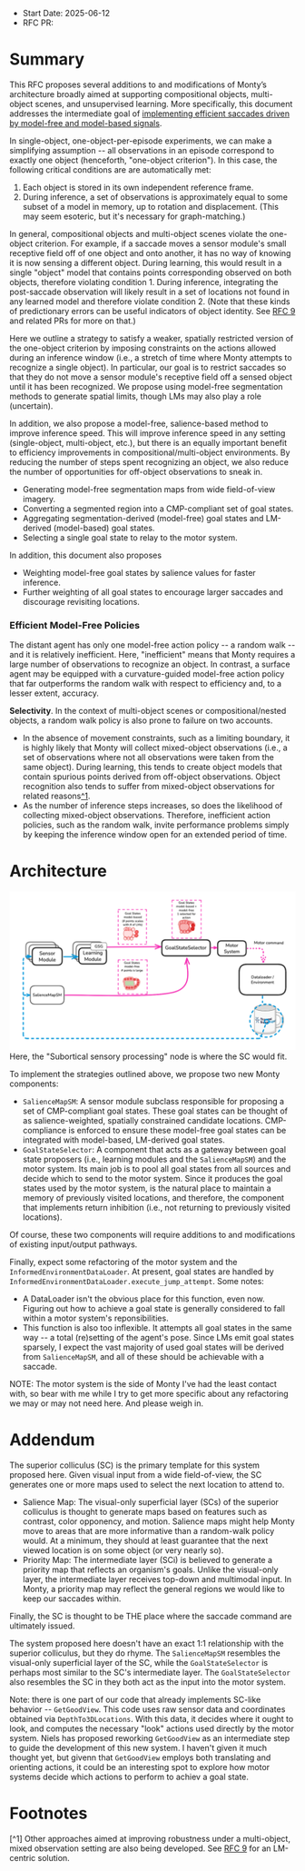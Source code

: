 - Start Date: 2025-06-12
- RFC PR: 

# Summary
This RFC proposes several additions to and modifications of Monty’s architecture broadly aimed at supporting compositional objects, multi-object scenes, and unsupervised learning. More specifically, this document addresses the intermediate goal of [implementing efficient saccades driven by model-free and model-based signals](https://thousandbrainsproject.readme.io/docs/implement-efficient-saccades-driven-by-model-free-and-model-based-signals).

In single-object, one-object-per-episode experiments, we can make a simplifying assumption -- all observations in an episode correspond to exactly one object (henceforth, "one-object criterion"). In this case, the following critical conditions are are automatically met:
  1. Each object is stored in its own independent reference frame.
  2. During inference, a set of observations is approximately equal to some subset of a model in memory, up to rotation and displacement. (This may seem esoteric, but it's necessary for graph-matching.)

In general, compositional objects and multi-object scenes violate the one-object criterion. For example, if a saccade moves a sensor module's small receptive field off of one object and onto another, it has no way of knowing it is now sensing a different object. During learning, this would result in a single "object" model that contains points corresponding observed on both objects, therefore violating condition 1. During inference, integrating the post-saccade observation will likely result in a set of locations not found in any learned model and therefore violate condition 2. (Note that these kinds of predictionary errors can be useful indicators of object identity. See [RFC 9](https://github.com/thousandbrainsproject/tbp.monty/pull/196) and related PRs for more on that.)

Here we outline a strategy to satisfy a weaker, spatially restricted version of the one-object criterion by imposing constraints on the actions allowed during an inference window (i.e., a stretch of time where Monty attempts to recognize a single object). In particular, our goal is to restrict saccades so that they do not move a sensor module's receptive field off a sensed object until it has been recognized. We propose using model-free segmentation methods to generate spatial limits, though LMs may also play a role (uncertain).

In addition, we also propose a model-free, salience-based method to improve inference speed. This will improve inference speed in any setting (single-object, multi-object, etc.), but there is an equally important benefit to efficiency improvements in compositional/multi-object environments. By reducing the number of steps spent recognizing an object, we also reduce the number of opportunities for off-object observations to sneak in.


 - Generating model-free segmentation maps from wide field-of-view imagery.
 - Converting a segmented region into a CMP-compliant set of goal states.
 - Aggregating segmentation-derived (model-free) goal states and LM-derived (model-based) goal states.
 - Selecting a single goal state to relay to the motor system.
 
In addition, this document also proposes 
  - Weighting model-free goal states by salience values for faster inference.
  - Further weighting of all goal states to encourage larger saccades and discourage revisiting locations.
  

### Efficient Model-Free Policies

The distant agent has only one model-free action policy -- a random walk -- and it is relatively inefficient. Here, "inefficient" means that Monty requires a large number of observations to recognize an object. In contrast, a surface agent may be equipped with a curvature-guided model-free action policy that far outperforms the random walk with respect to efficiency and, to a lesser extent, accuracy.

**Selectivity**. 
In the context of multi-object scenes or compositional/nested objects, a random walk policy is also prone to failure on two accounts.
   - In the absence of movement constraints, such as a limiting boundary, it is highly likely that Monty will collect mixed-object observations (i.e., a set of observations where not all observations were taken from the same object). During learning, this tends to create object models that contain spurious points derived from off-object observations. Object recognition also tends to suffer from mixed-object observations for related reasons[^1](#footnote_1).
   - As the number of inference steps increases, so does the likelihood of collecting mixed-object observations. Therefore, inefficient action policies, such as the random walk, invite performance problems simply by keeping the inference window open for an extended period of time.
   

# Architecture

![Information Flow](salience_maps/flow.png)
Here, the "Subortical sensory processing" node is where the SC would fit.

To implement the strategies outlined above, we propose two new Monty components:
 - `SalienceMapSM`: A sensor module subclass responsible for proposing a set of CMP-compliant goal states. These goal states can be thought of as salience-weighted, spatially constrained candidate locations. CMP-compliance is enforced to ensure these model-free goal states can be integrated with model-based, LM-derived goal states.
 - `GoalStateSelector`: A component that acts as a gateway between goal state proposers (i.e., learning modules and the `SalienceMapSM`) and the motor system. Its main job is to pool all goal states from all sources and decide which to send to the motor system. Since it produces the goal states used by the motor system, is the natural place to maintain a memory of previously visited locations, and therefore, the component that implements return inhibition (i.e., not returning to previously visited locations). 
 
Of course, these two components will require additions to and modifications of existing input/output pathways.

Finally, expect some refactoring of the motor system and the `InformedEnvironmentDataLoader`. At present, goal states are handled by `InformedEnvironmentDataLoader.execute_jump_attempt`. Some notes:
  - A DataLoader isn't the obvious place for this function, even now. Figuring out how to achieve a goal state is generally considered to fall within a motor system's reponsibilities.
  - This function is also too inflexible. It attempts all goal states in the same way -- a total (re)setting of the agent's pose. Since LMs emit goal states sparsely, I expect the vast majority of used goal states will be derived from `SalienceMapSM`, and all of these should be achievable with a saccade.

NOTE: The motor system is the side of Monty I've had the least contact with, so bear with me while I try to get more specific about any refactoring we may or may not need here. And please weigh in.

# Addendum
The superior colliculus (SC) is the primary template for this system proposed here. Given visual input from a wide field-of-view, the SC generates one or more maps used to select the next location to attend to.
 - Salience Map: The visual-only superficial layer (SCs) of the superior colliculus is thought to generate maps based on features such as contrast, color opponency, and motion. Salience maps might help Monty move to areas that are more informative than a random-walk policy would. At a minimum, they should at least guarantee that the next viewed location is on some object (or very nearly so).
 - Priority Map: The intermediate layer (SCi) is believed to generate a priority map that reflects an organism's goals. Unlike the visual-only layer, the intermediate layer receives top-down and multimodal input. In Monty, a priority map may reflect the general regions we would like to keep our saccades within.

Finally, the SC is thought to be THE place where the saccade command are ultimately issued.

The system proposed here doesn't have an exact 1:1 relationship with the superior colliculus, but they do rhyme. The `SalienceMapSM` resembles the visual-only superficial layer of the SC, while the `GoalStateSelector` is perhaps most similar to the SC's intermediate layer. The `GoalStateSelector` also resembles the SC in they both act as the input into the motor system.

Note: there is one part of our code that already implements SC-like behavior -- `GetGoodView`. This code uses raw sensor data and coordinates obtained via `DepthTo3DLocations`. With this data, it decides where it ought to look, and computes the necessary "look" actions used directly by the motor system. Niels has proposed reworking `GetGoodView` as an intermediate step to guide the development of this new system. I haven't given it much thought yet, but givenn that `GetGoodView` employs both translating and orienting actions, it could be an interesting spot to explore how motor systems decide which actions to perform to achiev a goal state.


# Footnotes
<a name="footnote_1">[^1]</a> Other approaches aimed at improving robustness under a multi-object, mixed observation setting are also being developed. See [RFC 9](https://github.com/thousandbrainsproject/tbp.monty/pull/196) for an LM-centric solution.

